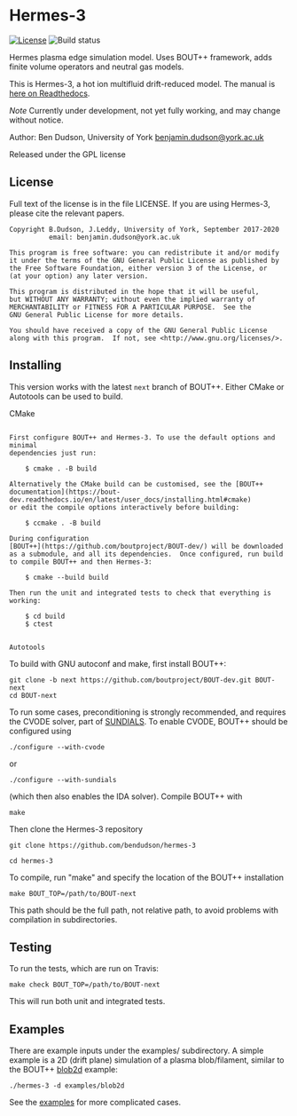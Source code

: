 Hermes-3
========

[![License](https://img.shields.io/badge/license-GPL-blue.svg)](https://img.shields.io/badge/license-GPL-blue.svg)
![Build status](https://github.com/bendudson/hermes-3/workflows/Tests/badge.svg)

Hermes plasma edge simulation model. Uses BOUT++ framework, adds finite volume
operators and neutral gas models.

This is Hermes-3, a hot ion multifluid drift-reduced model. The manual is
[here on Readthedocs](https://hermes3.readthedocs.io/en/latest/).

*Note* Currently under development, not yet fully working, and may change without notice.

Author: Ben Dudson, University of York <benjamin.dudson@york.ac.uk>

Released under the GPL license

License
-------

Full text of the license is in the file LICENSE. If you are using Hermes-3,
please cite the relevant papers.

    Copyright B.Dudson, J.Leddy, University of York, September 2017-2020
              email: benjamin.dudson@york.ac.uk

    This program is free software: you can redistribute it and/or modify
    it under the terms of the GNU General Public License as published by
    the Free Software Foundation, either version 3 of the License, or
    (at your option) any later version.

    This program is distributed in the hope that it will be useful,
    but WITHOUT ANY WARRANTY; without even the implied warranty of
    MERCHANTABILITY or FITNESS FOR A PARTICULAR PURPOSE.  See the
    GNU General Public License for more details.

    You should have received a copy of the GNU General Public License
    along with this program.  If not, see <http://www.gnu.org/licenses/>.

Installing 
----------

This version works with the latest `next` branch of BOUT++.
Either CMake or Autotools can be used to build.

CMake
~~~~~

First configure BOUT++ and Hermes-3. To use the default options and minimal
dependencies just run:

    $ cmake . -B build

Alternatively the CMake build can be customised, see the [BOUT++
documentation](https://bout-dev.readthedocs.io/en/latest/user_docs/installing.html#cmake)
or edit the compile options interactively before building:

    $ ccmake . -B build

During configuration
[BOUT++](https://github.com/boutproject/BOUT-dev/) will be downloaded
as a submodule, and all its dependencies.  Once configured, run build
to compile BOUT++ and then Hermes-3:

    $ cmake --build build

Then run the unit and integrated tests to check that everything is working:

    $ cd build
    $ ctest


Autotools
~~~~~~~~~

To build with GNU autoconf and make, first install BOUT++:


    git clone -b next https://github.com/boutproject/BOUT-dev.git BOUT-next
    cd BOUT-next

To run some cases, preconditioning is strongly recommended, and
requires the CVODE solver, part of
[SUNDIALS](http://computation.llnl.gov/projects/sundials).
To enable CVODE, BOUT++ should be configured using

    ./configure --with-cvode

or

    ./configure --with-sundials

(which then also enables the IDA solver). Compile BOUT++ with

    make


Then clone the Hermes-3 repository

    git clone https://github.com/bendudson/hermes-3

    cd hermes-3

To compile, run "make" and specify the location of the BOUT++
installation

    make BOUT_TOP=/path/to/BOUT-next

This path should be the full path, not relative path, to avoid
problems with compilation in subdirectories.

Testing
-------

To run the tests, which are run on Travis:

    make check BOUT_TOP=/path/to/BOUT-next

This will run both unit and integrated tests.

Examples
--------

There are example inputs under the examples/ subdirectory. A simple
example is a 2D (drift plane) simulation of a plasma blob/filament,
similar to the BOUT++
[blob2d](https://github.com/boutproject/BOUT-dev/tree/master/examples/blob2d)
example:

    ./hermes-3 -d examples/blob2d

See the
[examples](https://github.com/bendudson/hermes-3/tree/master/examples)
for more complicated cases.
